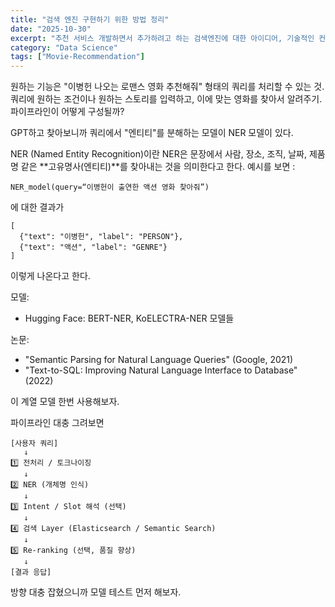 ```yaml
---
title: "검색 엔진 구현하기 위한 방법 정리"
date: "2025-10-30"
excerpt: "추천 서비스 개발하면서 추가하려고 하는 검색엔진에 대한 아이디어, 기술적인 컨셉들 정리했습니다."
category: "Data Science"
tags: ["Movie-Recommendation"]
---
```


원하는 기능은 "이병헌 나오는 로맨스 영화 추천해줘" 형태의 쿼리를 처리할 수 있는 것.
쿼리에 원하는 조건이나 원하는 스토리를 입력하고, 이에 맞는 영화를 찾아서 알려주기.
파이프라인이 어떻게 구성될까?

GPT하고 찾아보니까 쿼리에서 "엔티티"를 분해하는 모델이 NER 모델이 있다.

NER (Named Entity Recognition)이란 NER은 문장에서 사람, 장소, 조직, 날짜, 제품명 같은 **고유명사(엔티티)**를 찾아내는 것을 의미한다고 한다.
예시를 보면 :

```
NER_model(query=“이병헌이 출연한 액션 영화 찾아줘”)
```

에 대한 결과가

```
[
  {"text": "이병헌", "label": "PERSON"},
  {"text": "액션", "label": "GENRE"}
]
```

이렇게 나온다고 한다.

모델:
- Hugging Face: BERT-NER, KoELECTRA-NER 모델들

논문:
- "Semantic Parsing for Natural Language Queries" (Google, 2021)
- "Text-to-SQL: Improving Natural Language Interface to Database" (2022)

이 계열 모델 한번 사용해보자.


파이프라인 대충 그려보면

```
[사용자 쿼리]
   ↓
1️⃣ 전처리 / 토크나이징
   ↓
2️⃣ NER (개체명 인식)
   ↓
3️⃣ Intent / Slot 해석 (선택)
   ↓
4️⃣ 검색 Layer (Elasticsearch / Semantic Search)
   ↓
5️⃣ Re-ranking (선택, 품질 향상)
   ↓
[결과 응답]
```

방향 대충 잡혔으니까 모델 테스트 먼저 해보자.